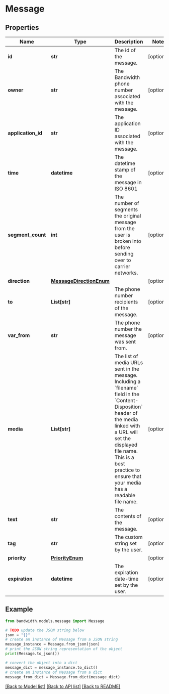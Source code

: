 # Message


## Properties

Name | Type | Description | Notes
------------ | ------------- | ------------- | -------------
**id** | **str** | The id of the message. | [optional] 
**owner** | **str** | The Bandwidth phone number associated with the message. | [optional] 
**application_id** | **str** | The application ID associated with the message. | [optional] 
**time** | **datetime** | The datetime stamp of the message in ISO 8601 | [optional] 
**segment_count** | **int** | The number of segments the original message from the user is broken into before sending over to carrier networks. | [optional] 
**direction** | [**MessageDirectionEnum**](MessageDirectionEnum.md) |  | [optional] 
**to** | **List[str]** | The phone number recipients of the message. | [optional] 
**var_from** | **str** | The phone number the message was sent from. | [optional] 
**media** | **List[str]** | The list of media URLs sent in the message. Including a &#x60;filename&#x60; field in the &#x60;Content-Disposition&#x60; header of the media linked with a URL will set the displayed file name. This is a best practice to ensure that your media has a readable file name. | [optional] 
**text** | **str** | The contents of the message. | [optional] 
**tag** | **str** | The custom string set by the user. | [optional] 
**priority** | [**PriorityEnum**](PriorityEnum.md) |  | [optional] 
**expiration** | **datetime** | The expiration date-time set by the user. | [optional] 

## Example

```python
from bandwidth.models.message import Message

# TODO update the JSON string below
json = "{}"
# create an instance of Message from a JSON string
message_instance = Message.from_json(json)
# print the JSON string representation of the object
print(Message.to_json())

# convert the object into a dict
message_dict = message_instance.to_dict()
# create an instance of Message from a dict
message_from_dict = Message.from_dict(message_dict)
```
[[Back to Model list]](../README.md#documentation-for-models) [[Back to API list]](../README.md#documentation-for-api-endpoints) [[Back to README]](../README.md)


